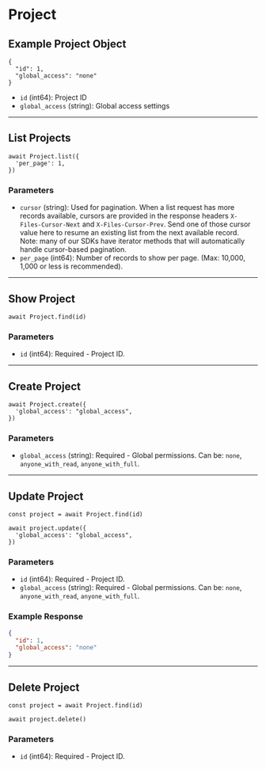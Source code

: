 # Project

## Example Project Object

```
{
  "id": 1,
  "global_access": "none"
}
```

* `id` (int64): Project ID
* `global_access` (string): Global access settings

---

## List Projects

```
await Project.list({
  'per_page': 1,
})
```


### Parameters

* `cursor` (string): Used for pagination.  When a list request has more records available, cursors are provided in the response headers `X-Files-Cursor-Next` and `X-Files-Cursor-Prev`.  Send one of those cursor value here to resume an existing list from the next available record.  Note: many of our SDKs have iterator methods that will automatically handle cursor-based pagination.
* `per_page` (int64): Number of records to show per page.  (Max: 10,000, 1,000 or less is recommended).

---

## Show Project

```
await Project.find(id)
```


### Parameters

* `id` (int64): Required - Project ID.

---

## Create Project

```
await Project.create({
  'global_access': "global_access",
})
```


### Parameters

* `global_access` (string): Required - Global permissions.  Can be: `none`, `anyone_with_read`, `anyone_with_full`.

---

## Update Project

```
const project = await Project.find(id)

await project.update({
  'global_access': "global_access",
})
```

### Parameters

* `id` (int64): Required - Project ID.
* `global_access` (string): Required - Global permissions.  Can be: `none`, `anyone_with_read`, `anyone_with_full`.

### Example Response

```json
{
  "id": 1,
  "global_access": "none"
}
```

---

## Delete Project

```
const project = await Project.find(id)

await project.delete()
```

### Parameters

* `id` (int64): Required - Project ID.

